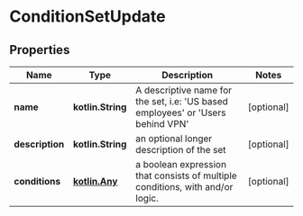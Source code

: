 
# ConditionSetUpdate

## Properties
Name | Type | Description | Notes
------------ | ------------- | ------------- | -------------
**name** | **kotlin.String** | A descriptive name for the set, i.e: &#39;US based employees&#39; or &#39;Users behind VPN&#39; |  [optional]
**description** | **kotlin.String** | an optional longer description of the set |  [optional]
**conditions** | [**kotlin.Any**](.md) | a boolean expression that consists of multiple conditions, with and/or logic. |  [optional]



